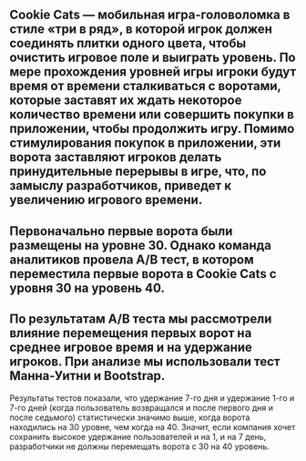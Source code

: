 __Cookie Cats__ — мобильная игра-головоломка в стиле «три в ряд», в которой игрок должен соединять плитки одного цвета, чтобы очистить игровое поле и выиграть уровень.  По мере прохождения уровней игры игроки будут время от времени сталкиваться с воротами, которые заставят их ждать некоторое количество времени или совершить покупки в приложении, чтобы продолжить игру. Помимо стимулирования покупок в приложении, эти ворота заставляют игроков делать принудительные перерывы в игре, что, по замыслу разработчиков, приведет к увеличению игрового времени.
---
Первоначально первые ворота были размещены на уровне 30. Однако команда аналитиков провела A/B тест, в котором переместила первые ворота в Cookie Cats с уровня 30 на уровень 40. 
---
По результатам A/B теста мы рассмотрели влияние перемещения первых ворот на среднее игровое время и на удержание игроков. При анализе мы использовали тест Манна-Уитни и Bootstrap.
---
Результаты тестов показали, что удержание 7-го дня и удержание 1-го и 7-го дней (когда пользователь возвращался и после первого дня и после седьмого) статистически значимо выше, когда ворота находились на 30 уровне, чем когда на 40. Значит, если компания хочет сохранить высокое удержание пользователей и на 1, и на 7 день, разработчики не должны перемещать ворота с 30 на 40 уровень.
